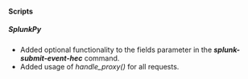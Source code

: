 #### Scripts
##### SplunkPy
- Added optional functionality to the fields parameter in the ***splunk-submit-event-hec*** command.
- Added usage of *handle_proxy()* for all requests.
